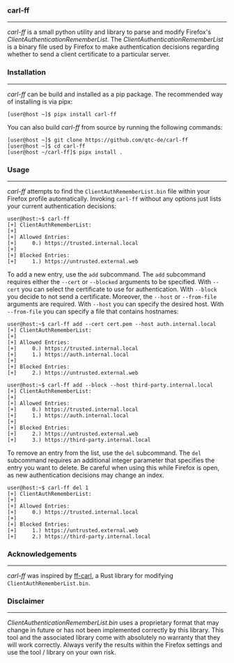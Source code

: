 ### carl-ff

----

*carl-ff* is a small python utility and library to parse and modify Firefox's
*ClientAuthenticationRememberList*. The *ClientAuthenticationRememberList* is
a binary file used by Firefox to make authentication decisions regarding whether
to send a client certificate to a particular server.


### Installation

----

*carl-ff* can be build and installed as a pip package. The recommended way of installing is via pipx:

```console
[user@host ~]$ pipx install carl-ff
```

You can also build *carl-ff* from source by running the following commands:

```console
[user@host ~]$ git clone https://github.com/qtc-de/carl-ff
[user@host ~]$ cd carl-ff
[user@host ~/carl-ff]$ pipx install .
```


### Usage

----

*carl-ff* attempts to find the `ClientAuthRememberList.bin` file within your Firefox
profile automatically. Invoking `carl-ff` without any options just lists your current
authentication decisions:

```console
user@host:~$ carl-ff
[+] ClientAuthRememberList:
[+]
[+]	Allowed Entries:
[+]		0.) https://trusted.internal.local
[+]
[+]	Blocked Entries:
[+]		1.) https://untrusted.external.web
```

To add a new entry, use the `add` subcommand. The `add` subcommand requires either
the `--cert` or `--blocked` arguments to be specified. With `--cert` you can select
the certificate to use for authentication. With `--block` you decide to not send a
certificate. Moreover, the `--host` or `--from-file` arguments are required. With
`--host` you can specify the desired host. With `--from-file` you can specify a file
that contains hostnames:

```console
user@host:~$ carl-ff add --cert cert.pem --host auth.internal.local
[+] ClientAuthRememberList:
[+]
[+]	Allowed Entries:
[+]		0.) https://trusted.internal.local
[+]		1.) https://auth.internal.local
[+]
[+]	Blocked Entries:
[+]		2.) https://untrusted.external.web

user@host:~$ carl-ff add --block --host third-party.internal.local
[+] ClientAuthRememberList:
[+]
[+]	Allowed Entries:
[+]		0.) https://trusted.internal.local
[+]		1.) https://auth.internal.local
[+]
[+]	Blocked Entries:
[+]		2.) https://untrusted.external.web
[+]		3.) https://third-party.internal.local
```

To remove an entry from the list, use the `del` subcommand. The `del` subcommand
requires an additional integer parameter that specifies the entry you want to delete.
Be careful when using this while Firefox is open, as new authentication decisions
may change an index.

```console
user@host:~$ carl-ff del 1
[+] ClientAuthRememberList:
[+]
[+]	Allowed Entries:
[+]		0.) https://trusted.internal.local
[+]
[+]	Blocked Entries:
[+]		1.) https://untrusted.external.web
[+]		2.) https://third-party.internal.local
```


### Acknowledgements

----

*carl-ff* was inspired by [ff-carl](https://github.com/andrewoswald/ff-carl),
a Rust library for modifying `ClientAuthRememberList.bin`.


### Disclaimer

----

*ClientAuthenticationRememberList.bin* uses a proprietary format that may change
in future or has not been implemented correctly by this library. This tool and
the associated library come with absolutely no warranty that they will work
correctly. Always verify the results within the Firefox settings and use the
tool / library on your own risk.
